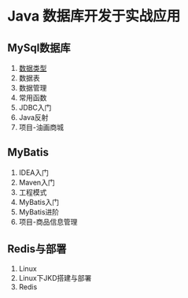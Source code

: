 # Java 数据库开发于实战应用

## MySql数据库
1. [数据类型](./dataType.md)
2. 数据表
3. 数据管理
4. 常用函数
5. JDBC入门
6. Java反射
7. 项目-油画商城
## MyBatis
1. IDEA入门
2. Maven入门
3. 工程模式
5. MyBatis入门
6. MyBatis进阶
7. 项目-商品信息管理
## Redis与部署
1. Linux
2. Linux下JKD搭建与部署
3. Redis